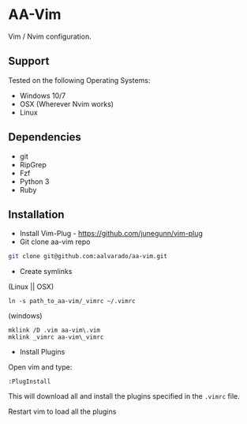 # AA-Vim
Vim / Nvim configuration.

## Support
Tested on the following Operating Systems:
* Windows 10/7
* OSX (Wherever Nvim works)
* Linux

## Dependencies
* git
* RipGrep
* Fzf
* Python 3
* Ruby

## Installation
- Install Vim-Plug - https://github.com/junegunn/vim-plug
- Git clone aa-vim repo

```sh
git clone git@github.com:aalvarado/aa-vim.git
```

* Create symlinks

(Linux || OSX)

```
ln -s path_to_aa-vim/_vimrc ~/.vimrc
```

(windows)

```
mklink /D .vim aa-vim\.vim
mklink _vimrc aa-vim\_vimrc

```
* Install Plugins

Open vim and type:

```vim
:PlugInstall
```

This will download all and install the plugins specified in the `.vimrc` file.

Restart vim to load all the plugins

